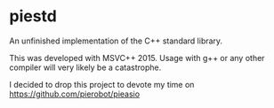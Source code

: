 # piestd
An unfinished implementation of the C++ standard library.

This was developed with MSVC++ 2015.
Usage with g++ or any other compiler will very likely be a catastrophe.

I decided to drop this project to devote my time on https://github.com/pierobot/pieasio
